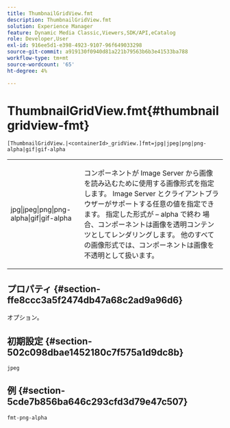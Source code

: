 ```yaml
---
title: ThumbnailGridView.fmt
description: ThumbnailGridView.fmt
solution: Experience Manager
feature: Dynamic Media Classic,Viewers,SDK/API,eCatalog
role: Developer,User
exl-id: 916ee5d1-e398-4923-9107-96f649033298
source-git-commit: a919130f0940d81a221b79563b6b3e41533ba788
workflow-type: tm+mt
source-wordcount: '65'
ht-degree: 4%

---
```


# ThumbnailGridView.fmt{#thumbnailgridview-fmt}

`[ThumbnailGridView.|<containerId>_gridView.]fmt=jpg|jpeg|png|png-alpha|gif|gif-alpha`

<table id="table_4620F51BD77149FDB68F1FBECC443801"> 
 <tbody> 
  <tr> 
   <td> <p> <span class="codeph"> jpg|jpeg|png|png-alpha|gif|gif-alpha</span> </p> </td> 
   <td> <p>コンポーネントが Image Server から画像を読み込むために使用する画像形式を指定します。 Image Server とクライアントブラウザーがサポートする任意の値を指定できます。 指定した形式が – alpha</span> で終わ <span class="codeph"> 場合、コンポーネントは画像を透明コンテンツとしてレンダリングします。 他のすべての画像形式では、コンポーネントは画像を不透明として扱います。 </p> </td> 
  </tr> 
 </tbody> 
</table>

## プロパティ {#section-ffe8ccc3a5f2474db47a68c2ad9a96d6}

オプション。

## 初期設定 {#section-502c098dbae1452180c7f575a1d9dc8b}

`jpeg`

## 例 {#section-5cde7b856ba646c293cfd3d79e47c507}

`fmt-png-alpha`
